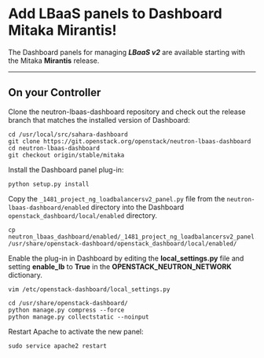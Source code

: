 Add LBaaS panels to Dashboard Mitaka Mirantis!
===================


The Dashboard panels for managing ***LBaaS v2*** are available starting with the Mitaka **Mirantis** release.

----------


**On your Controller**
-------------

Clone the neutron-lbaas-dashboard repository and check out the release branch that matches the installed version of Dashboard:
```
cd /usr/local/src/sahara-dashboard
git clone https://git.openstack.org/openstack/neutron-lbaas-dashboard
cd neutron-lbaas-dashboard
git checkout origin/stable/mitaka
```
Install the Dashboard panel plug-in:
```
python setup.py install
```
Copy the `_1481_project_ng_loadbalancersv2_panel.py` file from the `neutron-lbaas-dashboard/enabled` directory into the Dashboard `openstack_dashboard/local/enabled` directory.

```
cp neutron_lbaas_dashboard/enabled/_1481_project_ng_loadbalancersv2_panel.py /usr/share/openstack-dashboard/openstack_dashboard/local/enabled/
```

Enable the plug-in in Dashboard by editing the **local_settings.py** file and setting **enable_lb** to **True** in the **OPENSTACK_NEUTRON_NETWORK** dictionary.
```
vim /etc/openstack-dashboard/local_settings.py
```
```
cd /usr/share/openstack-dashboard/
python manage.py compress --force
python manage.py collectstatic --noinput
```
Restart Apache to activate the new panel:
```
sudo service apache2 restart
```
